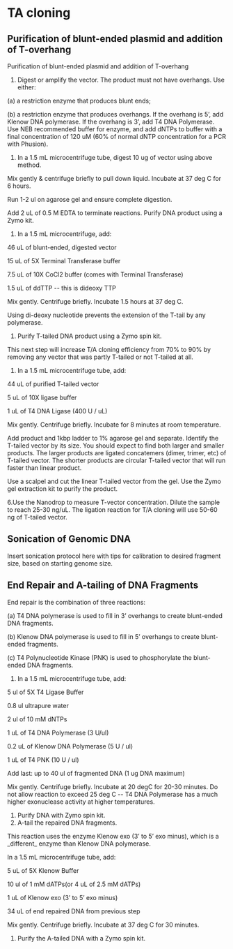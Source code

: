 # TA cloning

## Purification of blunt-ended plasmid and addition of T-overhang

Purification of blunt-ended plasmid and addition of T-overhang

1. Digest or amplify the vector. The product must not have overhangs. Use either:

\(a\) a restriction enzyme that produces blunt ends;

\(b\) a restriction enzyme that produces overhangs. If the overhang is 5’, add Klenow DNA polymerase. If the overhang is 3’, add T4 DNA Polymerase. Use NEB recommended buffer for enzyme, and add dNTPs to buffer with a final concentration of 120 uM \(60% of normal dNTP concentration for a PCR with Phusion\).

1. In a 1.5 mL microcentrifuge tube, digest 10 ug of vector using above method.

Mix gently & centrifuge briefly to pull down liquid. Incubate at 37 deg C for 6 hours.

Run 1-2 ul on agarose gel and ensure complete digestion.

Add 2 uL of 0.5 M EDTA to terminate reactions. Purify DNA product using a Zymo kit.

1. In a 1.5 mL microcentrifuge, add:

46 uL of blunt-ended, digested vector

15 uL of 5X Terminal Transferase buffer

7.5 uL of 10X CoCl2 buffer \(comes with Terminal Transferase\)

1.5 uL of ddTTP -- this is dideoxy TTP

Mix gently. Centrifuge briefly. Incubate 1.5 hours at 37 deg C.

Using di-deoxy nucleotide prevents the extension of the T-tail by any polymerase.

1. Purify T-tailed DNA product using a Zymo spin kit.

This next step will increase T/A cloning efficiency from 70% to 90% by removing any vector that was partly T-tailed or not T-tailed at all.

1. In a 1.5 mL microcentrifuge tube, add:

44 uL of purified T-tailed vector

5 uL of 10X ligase buffer

1 uL of T4 DNA Ligase \(400 U / uL\)

Mix gently. Centrifuge briefly. Incubate for 8 minutes at room temperature.

Add product and 1kbp ladder to 1% agarose gel and separate. Identify the T-tailed vector by its size. You should expect to find both larger and smaller products. The larger products are ligated concatemers \(dimer, trimer, etc\) of T-tailed vector. The shorter products are circular T-tailed vector that will run faster than linear product.

Use a scalpel and cut the linear T-tailed vector from the gel. Use the Zymo gel extraction kit to purify the product.

6.Use the Nanodrop to measure T-vector concentration. Dilute the sample to reach 25-30 ng/uL. The ligation reaction for T/A cloning will use 50-60 ng of T-tailed vector.

## Sonication of Genomic DNA

Insert sonication protocol here with tips for calibration to desired fragment size, based on starting genome size.

## End Repair and A-tailing of DNA Fragments

End repair is the combination of three reactions:

\(a\) T4 DNA polymerase is used to fill in 3’ overhangs to create blunt-ended DNA fragments.

\(b\) Klenow DNA polymerase is used to fill in 5’ overhangs to create blunt-ended fragments.

\(c\) T4 Polynucleotide Kinase \(PNK\) is used to phosphorylate the blunt-ended DNA fragments.

1. In a 1.5 mL microcentrifuge tube, add:

5 ul of 5X T4 Ligase Buffer

0.8 ul ultrapure water

2 ul of 10 mM dNTPs

1 uL of T4 DNA Polymerase \(3 U/ul\)

0.2 uL of Klenow DNA Polymerase \(5 U / ul\)

1 uL of T4 PNK \(10 U / ul\)

Add last: up to 40 ul of fragmented DNA \(1 ug DNA maximum\)

Mix gently. Centrifuge briefly. Incubate at 20 degC for 20-30 minutes. Do not allow reaction to exceed 25 deg C -- T4 DNA Polymerase has a much higher exonuclease activity at higher temperatures.

1. Purify DNA with Zymo spin kit.
2. A-tail the repaired DNA fragments.

This reaction uses the enzyme Klenow exo \(3’ to 5’ exo minus\), which is a \_different\_ enzyme than Klenow DNA polymerase.

In a 1.5 mL microcentrifuge tube, add:

5 uL of 5X Klenow Buffer

10 ul of 1 mM dATPs\(or 4 uL of 2.5 mM dATPs\)

1 uL of Klenow exo \(3ʼ to 5ʼ exo minus\)

34 uL of end repaired DNA from previous step

Mix gently. Centrifuge briefly. Incubate at 37 deg C for 30 minutes.

1. Purify the A-tailed DNA with a Zymo spin kit.

